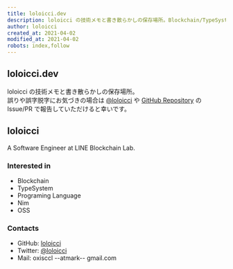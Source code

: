 ```yaml
---
title: loloicci.dev
description: loloicci の技術メモと書き散らかしの保存場所。Blockchain/TypeSystem/OSS
author: loloicci
created_at: 2021-04-02
modified_at: 2021-04-02
robots: index,follow
---
```


<article>

## loloicci.dev
loloicci の技術メモと書き散らかしの保存場所。  
誤りや誤字脱字にお気づきの場合は [@loloicci](https://twitter.com/loloicci) や
[GitHub Repository](https://github.com/loloicci/loloicci-dev-source) の Issue/PR で報告していただけると幸いです。

</article>

<article>

## loloicci
A Software Engineer at LINE Blockchain Lab.

### Interested in
- Blockchain
- TypeSystem
- Programing Language
- Nim
- OSS

### Contacts
- GitHub: [loloicci](https://github.com/loloicci)
- Twitter: [@loloicci](https://twitter.com/loloicci)
- Mail: oxisccl --atmark-- gmail.com

</article>
